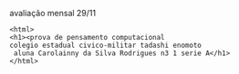 avaliação mensal 29/11

```
<html>
<h1><prova de pensamento computacional
colegio estadual civico-militar tadashi enomoto
 aluna Carolainny da Silva Rodrigues n3 1 serie A</h1>
</html>
```
